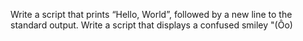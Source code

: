 Write a script that prints “Hello, World”, followed by a new line to the standard output.
Write a script that displays a confused smiley "(Ôo)
